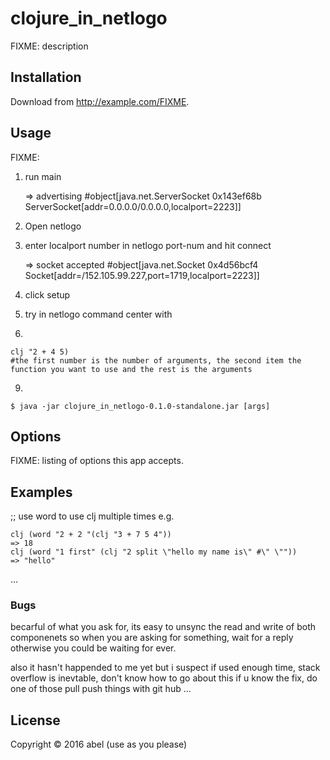 # clojure_in_netlogo

FIXME: description

## Installation

Download from http://example.com/FIXME.

## Usage

FIXME: 
1. run main

    => advertising  #object[java.net.ServerSocket 0x143ef68b ServerSocket[addr=0.0.0.0/0.0.0.0,localport=2223]] 
2. Open netlogo 
3. enter localport number in netlogo port-num and hit connect

    => socket accepted  #object[java.net.Socket 0x4d56bcf4 Socket[addr=/152.105.99.227,port=1719,localport=2223]]
5. click setup
6. try in netlogo command center with 
7. 

    clj "2 + 4 5)
    #the first number is the number of arguments, the second item the function you want to use and the rest is the arguments
9.

    $ java -jar clojure_in_netlogo-0.1.0-standalone.jar [args]

## Options

FIXME: listing of options this app accepts.



## Examples
;; use word to use clj multiple times
e.g.

    clj (word "2 + 2 "(clj "3 + 7 5 4"))
    => 18
    clj (word "1 first" (clj "2 split \"hello my name is\" #\" \""))
    => "hello"
...

### Bugs
becarful of what you ask for, 
its easy to unsync the read and write of both componenets so when you are asking for something, wait for a reply otherwise you could be waiting for ever.

also it hasn't happended to me yet but i suspect if used enough time, stack overflow is inevtable, don't know how to go about this
if u know the fix, do one of those pull push things with git hub 
...


## License

Copyright © 2016 abel (use as you please)
